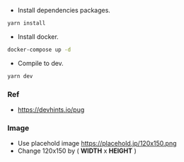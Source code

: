 - Install dependencies packages.
```bash
yarn install
```

- Install docker.
```bash
docker-compose up -d
```

- Compile to dev.
```bash
yarn dev
```

### Ref
- https://devhints.io/pug


### Image
- Use placehold image https://placehold.jp/120x150.png
- Change 120x150 by ( **WIDTH** x **HEIGHT** )